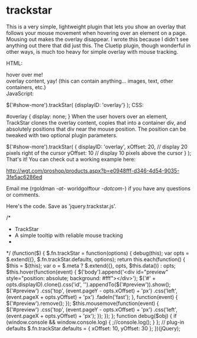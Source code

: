 trackstar
=========
This is a very simple, lightweight plugin that lets you show an overlay that follows your mouse movement when hovering over an element on a page. Mousing out makes the overlay disappear. I wrote this because I didn't see anything out there that did just this. The Cluetip plugin, though wonderful in other ways, is much too heavy for simple overlay with mouse tracking.

HTML:

<div id="show-more">hover over me!</div>
<div id="overlay">
    overlay content, yay!
    (this can contain anything...
    images, text, other containers, etc.)
</div>
JavaScript:

$('#show-more').trackStar( {displayID: 'overlay'} );
CSS:

#overlay {
    display: none;
}
When the user hovers over an element, TrackStar clones the overlay content, copies that into a container div, and absolutely positions that div near the mouse position. The position can be tweaked with two optional plugin parameters.

$('#show-more').trackStar( {
    displayID: 'overlay',
    xOffset: 20,  // display 20 pixels right of the cursor
    yOffset: 10   // display 10 pixels above the cursor
} );
That's it! You can check out a working example here:

http://wgt.com/proshop/products.aspx?b=e0948fff-d346-4d54-9035-3fe5ac6286ed

Email me (rgoldman -*at*- worldgolftour -*dotcom*-) if you have any questions or comments.

Here's the code. Save as 'jquery.trackstar.js'.

/*
* TrackStar
* A simple tooltip with reliable mouse tracking
*
*/
(function($) {
    $.fn.trackStar = function(options) {
        debug(this);
        var opts = $.extend({}, $.fn.trackStar.defaults, options);
        return this.each(function() {
            $this = $(this);
            var o = $.meta ? $.extend({}, opts, $this.data()) : opts;
            $this.hover(function(event) {
                $('body').append('<div id="preview" style="position: absolute; background: #fff"></div>');
            $('#' + opts.displayID).clone().css('id', '').appendTo($('#preview')).show();
            $('#preview')
                    .css('top', (event.pageY - opts.xOffset) + 'px')
                    .css('left', (event.pageX + opts.yOffset) + 'px')
                    .fadeIn('fast');
        }, function(event) {
            $('#preview').remove();
        });
        $this.mousemove(function(event) {
            $('#preview')
                    .css('top', (event.pageY - opts.xOffset) + 'px')
                    .css('left', (event.pageX + opts.yOffset) + 'px');
        });
        });
    };
    function debug($obj) {
        if (window.console && window.console.log) {
             ;//console.log();
        }
    };
    // plug-in defaults
    $.fn.trackStar.defaults = {
        xOffset: 10,
        yOffset: 30
    };
})(jQuery);
